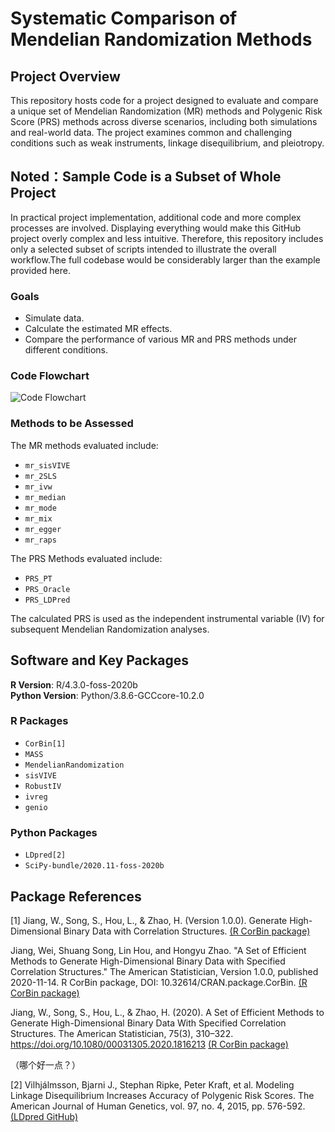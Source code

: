 # Systematic Comparison of Mendelian Randomization Methods

## Project Overview
This repository hosts code for a project designed to evaluate and compare a unique set of Mendelian Randomization (MR) methods and Polygenic Risk Score (PRS) methods across diverse scenarios, including both simulations and real-world data. The project examines common and challenging conditions such as weak instruments, linkage disequilibrium, and pleiotropy.

## Noted：Sample Code is a Subset of Whole Project
In practical project implementation, additional code and more complex processes are involved. Displaying everything would make this GitHub project overly complex and less intuitive. Therefore, this repository includes only a selected subset of scripts intended to illustrate the overall workflow.The full codebase would be considerably larger than the example provided here.

### Goals

- Simulate data.
- Calculate the estimated MR effects.
- Compare the performance of various MR and PRS methods under different conditions.

### Code Flowchart
![Code Flowchart](Figs/Code_flochart.jpg)

### Methods to be Assessed

The MR methods evaluated include:
- `mr_sisVIVE`
- `mr_2SLS`
- `mr_ivw`
- `mr_median`
- `mr_mode`
- `mr_mix`
- `mr_egger`
- `mr_raps`

The PRS Methods evaluated include:
- `PRS_PT`
- `PRS_Oracle`
- `PRS_LDPred`

The calculated PRS is used as the independent instrumental variable (IV) for subsequent Mendelian Randomization analyses.

## Software and Key Packages

**R Version**: R/4.3.0-foss-2020b  
**Python Version**: Python/3.8.6-GCCcore-10.2.0  

### R Packages
- `CorBin[1]`
- `MASS`
- `MendelianRandomization`
- `sisVIVE`
- `RobustIV`
- `ivreg`
- `genio`


### Python Packages
- `LDpred[2]`
- `SciPy-bundle/2020.11-foss-2020b`


## Package References
[1] Jiang, W., Song, S., Hou, L., & Zhao, H. (Version 1.0.0). Generate High-Dimensional Binary Data with Correlation Structures. [(R CorBin package)](https://cran.r-project.org/web/packages/CorBin/index.html)

Jiang, Wei, Shuang Song, Lin Hou, and Hongyu Zhao. "A Set of Efficient Methods to Generate High-Dimensional Binary Data with Specified Correlation Structures." The American Statistician, Version 1.0.0, published 2020-11-14. R CorBin package, DOI: 10.32614/CRAN.package.CorBin. [(R CorBin package)](https://cran.r-project.org/web/packages/CorBin/index.html)

Jiang, W., Song, S., Hou, L., & Zhao, H. (2020). A Set of Efficient Methods to Generate High-Dimensional Binary Data With Specified Correlation Structures. The American Statistician, 75(3), 310–322. https://doi.org/10.1080/00031305.2020.1816213  [(R CorBin package)](https://cran.r-project.org/web/packages/CorBin/index.html)

（哪个好一点？）

[2] Vilhjálmsson, Bjarni J., Stephan Ripke, Peter Kraft, et al. Modeling Linkage Disequilibrium Increases Accuracy of Polygenic Risk Scores. The American Journal of Human Genetics, vol. 97, no. 4, 2015, pp. 576-592.
[(LDpred GitHub)](https://github.com/bvilhjal/ldpred)



